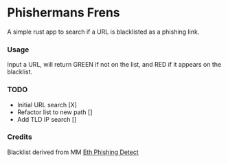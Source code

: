 # Phishermans Frens

A simple rust app to search if a URL is blacklisted as a phishing link.

### Usage

Input a URL, will return GREEN if not on the list, and RED if it appears on the blacklist. 


### TODO

- Initial URL search [X]
- Refactor list to new path []
- Add TLD IP search []

### Credits

Blacklist derived from MM [Eth Phishing Detect](https://github.com/MetaMask/eth-phishing-detect/tree/main/src)